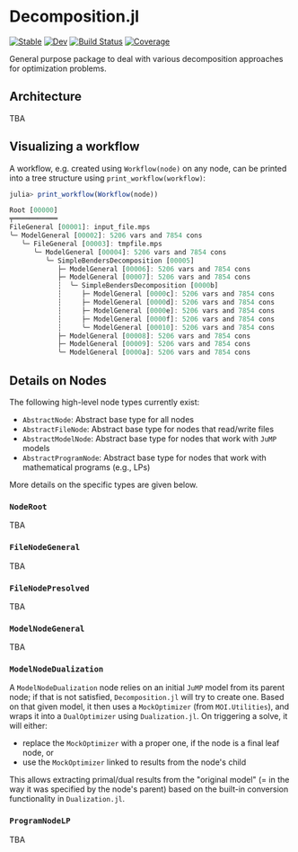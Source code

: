 # Decomposition.jl

[![Stable](https://img.shields.io/badge/docs-stable-blue.svg)](https://sstroemer.github.io/Decomposition.jl/stable/)
[![Dev](https://img.shields.io/badge/docs-dev-blue.svg)](https://sstroemer.github.io/Decomposition.jl/dev/)
[![Build Status](https://github.com/sstroemer/Decomposition.jl/actions/workflows/CI.yml/badge.svg?branch=main)](https://github.com/sstroemer/Decomposition.jl/actions/workflows/CI.yml?query=branch%3Amain)
[![Coverage](https://codecov.io/gh/sstroemer/Decomposition.jl/branch/main/graph/badge.svg)](https://codecov.io/gh/sstroemer/Decomposition.jl)

General purpose package to deal with various decomposition approaches for optimization problems.

## Architecture
TBA

## Visualizing a workflow

A workflow, e.g. created using `Workflow(node)` on any node, can be printed into a tree structure using `print_workflow(workflow)`:

```julia
julia> print_workflow(Workflow(node))

Root [00000]
╤═══════════
FileGeneral [00001]: input_file.mps
╰─ ModelGeneral [00002]: 5206 vars and 7854 cons
   ╰─ FileGeneral [00003]: tmpfile.mps
      ╰─ ModelGeneral [00004]: 5206 vars and 7854 cons
         ╰─ SimpleBendersDecomposition [00005]
            ├─ ModelGeneral [00006]: 5206 vars and 7854 cons
            ├─ ModelGeneral [00007]: 5206 vars and 7854 cons
            ┆  ╰─ SimpleBendersDecomposition [0000b]
            ┆     ├─ ModelGeneral [0000c]: 5206 vars and 7854 cons
            ┆     ├─ ModelGeneral [0000d]: 5206 vars and 7854 cons
            ┆     ├─ ModelGeneral [0000e]: 5206 vars and 7854 cons
            ┆     ├─ ModelGeneral [0000f]: 5206 vars and 7854 cons
            ┆     ╰─ ModelGeneral [00010]: 5206 vars and 7854 cons
            ├─ ModelGeneral [00008]: 5206 vars and 7854 cons
            ├─ ModelGeneral [00009]: 5206 vars and 7854 cons
            ╰─ ModelGeneral [0000a]: 5206 vars and 7854 cons
```

## Details on Nodes

The following high-level node types currently exist:
- `AbstractNode`: Abstract base type for all nodes
- `AbstractFileNode`: Abstract base type for nodes that read/write files
- `AbstractModelNode`: Abstract base type for nodes that work with `JuMP` models
- `AbstractProgramNode`: Abstract base type for nodes that work with mathematical programs (e.g., LPs)

More details on the specific types are given below.

### `NodeRoot`
TBA

### `FileNodeGeneral`
TBA

### `FileNodePresolved`
TBA

### `ModelNodeGeneral`
TBA

### `ModelNodeDualization`

A `ModelNodeDualization` node relies on an initial `JuMP` model from its parent node; if that is not satisfied, `Decomposition.jl` will try to create one. Based on that given model, it then uses a `MockOptimizer` (from `MOI.Utilities`), and wraps it into a `DualOptimizer` using `Dualization.jl`. On triggering a solve, it will either:

- replace the `MockOptimizer` with a proper one, if the node is a final leaf node, or
- use the `MockOptimizer` linked to results from the node's child

This allows extracting primal/dual results from the "original model" (= in the way it was specified by the node's parent) based on the built-in conversion functionality in `Dualization.jl`.

### `ProgramNodeLP`
TBA
